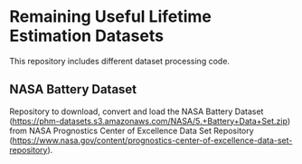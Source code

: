 # Remaining Useful Lifetime Estimation Datasets

This repository includes different dataset processing code.

## NASA Battery Dataset
Repository to download, convert and load the NASA Battery Dataset (https://phm-datasets.s3.amazonaws.com/NASA/5.+Battery+Data+Set.zip) from NASA Prognostics Center of Excellence Data Set Repository (https://www.nasa.gov/content/prognostics-center-of-excellence-data-set-repository).